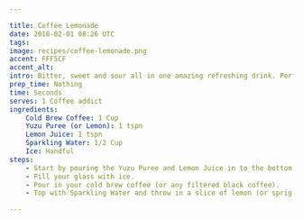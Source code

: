 ```yaml
---

title: Coffee Lemonade
date: 2018-02-01 08:26 UTC
tags:
image: recipes/coffee-lemonade.png
accent: FFF5CF
accent_alt: 
intro: Bitter, sweet and sour all in one amazing refreshing drink. Perfect for that hit in summer, or literally anytime... this thing is bloody good.
prep_time: Nothing
time: Seconds
serves: 1 Coffee addict
ingredients:
    Cold Brew Coffee: 1 Cup
    Yuzu Puree (or Lemon): 1 tspn
    Lemon Juice: 1 tspn
    Sparkling Water: 1/2 Cup
    Ice: Handful
steps:
    - Start by pouring the Yuzu Puree and Lemon Juice in to the bottom of the cup and muddle together.
    - Fill your glass with ice.
    - Pour in your cold brew coffee (or any filtered black coffee).
    - Top with Sparkling Water and throw in a slice of lemon (or sprig of mint) if you're fancy (you are).

---
```



